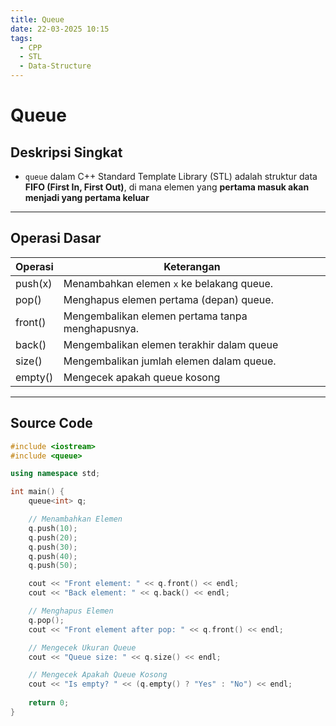 ```yaml
---
title: Queue
date: 22-03-2025 10:15
tags:
  - CPP
  - STL
  - Data-Structure
---
```

# Queue

## Deskripsi Singkat  
- `queue` dalam C++ Standard Template Library (STL) adalah struktur data **FIFO (First In, First Out)**, di mana elemen yang **pertama masuk akan menjadi yang pertama keluar**

---

## Operasi Dasar

| Operasi | Keterangan                                       |
| ------- | ------------------------------------------------ |
| push(x) | Menambahkan elemen `x` ke belakang queue.        |
| pop()   | Menghapus elemen pertama (depan) queue.          |
| front() | Mengembalikan elemen pertama tanpa menghapusnya. |
| back()  | Mengembalikan elemen terakhir dalam queue        |
| size()  | Mengembalikan jumlah elemen dalam queue.         |
| empty() | Mengecek apakah queue kosong                     |

---

## Source Code
```cpp
#include <iostream>
#include <queue>

using namespace std;

int main() {
	queue<int> q;

	// Menambahkan Elemen
	q.push(10);
	q.push(20);
	q.push(30);
	q.push(40);
	q.push(50);

	cout << "Front element: " << q.front() << endl;
	cout << "Back element: " << q.back() << endl;

	// Menghapus Elemen
	q.pop();
	cout << "Front element after pop: " << q.front() << endl;

	// Mengecek Ukuran Queue
	cout << "Queue size: " << q.size() << endl;

	// Mengecek Apakah Queue Kosong
	cout << "Is empty? " << (q.empty() ? "Yes" : "No") << endl;
	
	return 0;
}